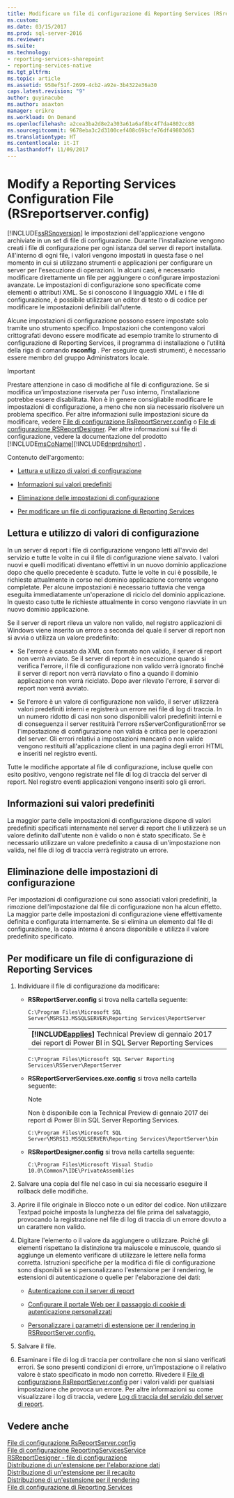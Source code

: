 ```yaml
---
title: Modificare un file di configurazione di Reporting Services (RSreportserver.config) | Microsoft Docs
ms.custom: 
ms.date: 03/15/2017
ms.prod: sql-server-2016
ms.reviewer: 
ms.suite: 
ms.technology:
- reporting-services-sharepoint
- reporting-services-native
ms.tgt_pltfrm: 
ms.topic: article
ms.assetid: 958ef51f-2699-4cb2-a92e-3b4322e36a30
caps.latest.revision: "9"
author: guyinacube
ms.author: asaxton
manager: erikre
ms.workload: On Demand
ms.openlocfilehash: a2cea3ba2d8e2a303a61a6af8bc4f7da4802cc88
ms.sourcegitcommit: 9678eba3c2d3100cef408c69bcfe76df49803d63
ms.translationtype: HT
ms.contentlocale: it-IT
ms.lasthandoff: 11/09/2017
---
```

# <a name="modify-a-reporting-services-configuration-file-rsreportserverconfig"></a>Modify a Reporting Services Configuration File (RSreportserver.config)
  [!INCLUDE[ssRSnoversion](../../includes/ssrsnoversion-md.md)] le impostazioni dell'applicazione vengono archiviate in un set di file di configurazione. Durante l'installazione vengono creati i file di configurazione per ogni istanza del server di report installata. All'interno di ogni file, i valori vengono impostati in questa fase o nel momento in cui si utilizzano strumenti e applicazioni per configurare un server per l'esecuzione di operazioni. In alcuni casi, è necessario modificare direttamente un file per aggiungere o configurare impostazioni avanzate. Le impostazioni di configurazione sono specificate come elementi o attributi XML. Se si conoscono il linguaggio XML e i file di configurazione, è possibile utilizzare un editor di testo o di codice per modificare le impostazioni definibili dall'utente.  
  
 Alcune impostazioni di configurazione possono essere impostate solo tramite uno strumento specifico. Impostazioni che contengono valori crittografati devono essere modificate ad esempio tramite lo strumento di configurazione di Reporting Services, il programma di installazione o l'utilità della riga di comando **rsconfig** . Per eseguire questi strumenti, è necessario essere membro del gruppo Administrators locale.  
  
> [!IMPORTANT]  
>  Prestare attenzione in caso di modifiche al file di configurazione. Se si modifica un'impostazione riservata per l'uso interno, l'installazione potrebbe essere disabilitata. Non è in genere consigliabile modificare le impostazioni di configurazione, a meno che non sia necessario risolvere un problema specifico. Per altre informazioni sulle impostazioni sicure da modificare, vedere [File di configurazione RsReportServer.config](../../reporting-services/report-server/rsreportserver-config-configuration-file.md) o [File di configurazione RSReportDesigner](../../reporting-services/report-server/rsreportdesigner-configuration-file.md). Per altre informazioni sui file di configurazione, vedere la documentazione del prodotto [!INCLUDE[msCoName](../../includes/msconame-md.md)][!INCLUDE[dnprdnshort](../../includes/dnprdnshort-md.md)] .  
  
 Contenuto dell'argomento:  
  
-   [Lettura e utilizzo di valori di configurazione](#bkmk_read_values)  
  
-   [Informazioni sui valori predefiniti](#bkmk_default_values)  
  
-   [Eliminazione delle impostazioni di configurazione](#bkmk_delete_config_settings)  
  
-   [Per modificare un file di configurazione di Reporting Services](#bkmk_edit_configuation_file)  
  
##  <a name="bkmk_read_values"></a> Lettura e utilizzo di valori di configurazione  
 In un server di report i file di configurazione vengono letti all'avvio del servizio e tutte le volte in cui il file di configurazione viene salvato. I valori nuovi e quelli modificati diventano effettivi in un nuovo dominio applicazione dopo che quello precedente è scaduto. Tutte le volte in cui è possibile, le richieste attualmente in corso nel dominio applicazione corrente vengono completate. Per alcune impostazioni è necessario tuttavia che venga eseguita immediatamente un'operazione di riciclo del dominio applicazione. In questo caso tutte le richieste attualmente in corso vengono riavviate in un nuovo dominio applicazione.  
  
 Se il server di report rileva un valore non valido, nel registro applicazioni di Windows viene inserito un errore a seconda del quale il server di report non si avvia o utilizza un valore predefinito:  
  
-   Se l'errore è causato da XML con formato non valido, il server di report non verrà avviato. Se il server di report è in esecuzione quando si verifica l'errore, il file di configurazione non valido verrà ignorato finché il server di report non verrà riavviato o fino a quando il dominio applicazione non verrà riciclato. Dopo aver rilevato l'errore, il server di report non verrà avviato.  
  
-   Se l'errore è un valore di configurazione non valido, il server utilizzerà valori predefiniti interni e registrerà un errore nei file di log di traccia. In un numero ridotto di casi non sono disponibili valori predefiniti interni e di conseguenza il server restituirà l'errore rsServerConfigurationError se l'impostazione di configurazione non valida è critica per le operazioni del server. Gli errori relativi a impostazioni mancanti o non valide vengono restituiti all'applicazione client in una pagina degli errori HTML e inseriti nel registro eventi.  
  
 Tutte le modifiche apportate al file di configurazione, incluse quelle con esito positivo, vengono registrate nel file di log di traccia del server di report. Nel registro eventi applicazioni vengono inseriti solo gli errori.  
  
##  <a name="bkmk_default_values"></a> Informazioni sui valori predefiniti  
 La maggior parte delle impostazioni di configurazione dispone di valori predefiniti specificati internamente nel server di report che li utilizzerà se un valore definito dall'utente non è valido o non è stato specificato. Se è necessario utilizzare un valore predefinito a causa di un'impostazione non valida, nel file di log di traccia verrà registrato un errore.  
  
##  <a name="bkmk_delete_config_settings"></a> Eliminazione delle impostazioni di configurazione  
 Per impostazioni di configurazione cui sono associati valori predefiniti, la rimozione dell'impostazione dal file di configurazione non ha alcun effetto. La maggior parte delle impostazioni di configurazione viene effettivamente definita e configurata internamente. Se si elimina un elemento dal file di configurazione, la copia interna è ancora disponibile e utilizza il valore predefinito specificato.  
  
##  <a name="bkmk_edit_configuation_file"></a> Per modificare un file di configurazione di Reporting Services  
  
1.  Individuare il file di configurazione da modificare:  
  
    -   **RSReportServer.config** si trova nella cartella seguente:  
  
        ```  
        C:\Program Files\Microsoft SQL Server\MSRS13.MSSQLSERVER\Reporting Services\ReportServer  
        ```  
        
        ||  
        |-|  
        |**[!INCLUDE[applies](../../includes/applies-md.md)]**  Technical Preview di gennaio 2017 dei report di Power BI in SQL Server Reporting Services|
        
        ```  
        C:\Program Files\Microsoft SQL Server Reporting Services\RSServer\ReportServer
        ```
  
    -   **RSReportServerServices.exe.config** si trova nella cartella seguente:  
    
        > [!NOTE] 
        > Non è disponibile con la Technical Preview di gennaio 2017 dei report di Power BI in SQL Server Reporting Services.
  
        ```  
        C:\Program Files\Microsoft SQL Server\MSRS13.MSSQLSERVER\Reporting Services\ReportServer\bin  
        ```  
  
    -   **RSReportDesigner.config** si trova nella cartella seguente:  
  
        ```  
        C:\Program Files\Microsoft Visual Studio 10.0\Common7\IDE\PrivateAssemblies  
        ```  
  
2.  Salvare una copia del file nel caso in cui sia necessario eseguire il rollback delle modifiche.  
  
3.  Aprire il file originale in Blocco note o un editor del codice. Non utilizzare Textpad poiché imposta la lunghezza del file prima del salvataggio, provocando la registrazione nel file di log di traccia di un errore dovuto a un carattere non valido.  
  
4.  Digitare l'elemento o il valore da aggiungere o utilizzare. Poiché gli elementi rispettano la distinzione tra maiuscole e minuscole, quando si aggiunge un elemento verificare di utilizzare le lettere nella forma corretta. Istruzioni specifiche per la modifica di file di configurazione sono disponibili se si personalizzano l'estensione per il rendering, le estensioni di autenticazione o quelle per l'elaborazione dei dati:  
  
    -   [Autenticazione con il server di report](../../reporting-services/security/authentication-with-the-report-server.md)  
  
    -   [Configurare il portale Web per il passaggio di cookie di autenticazione personalizzati](../../reporting-services/security/configure-the-web-portal-to-pass-custom-authentication-cookies.md)
  
    -   [Personalizzare i parametri di estensione per il rendering in RSReportServer.config.](../../reporting-services/customize-rendering-extension-parameters-in-rsreportserver-config.md)  
  
5.  Salvare il file.  
  
6.  Esaminare i file di log di traccia per controllare che non si siano verificati errori. Se sono presenti condizioni di errore, un'impostazione o il relativo valore è stato specificato in modo non corretto. Rivedere il [File di configurazione RsReportServer.config](../../reporting-services/report-server/rsreportserver-config-configuration-file.md) per i valori validi per qualsiasi impostazione che provoca un errore. Per altre informazioni su come visualizzare i log di traccia, vedere [Log di traccia del servizio del server di report](../../reporting-services/report-server/report-server-service-trace-log.md).  
  
## <a name="see-also"></a>Vedere anche  
 [File di configurazione RsReportServer.config](../../reporting-services/report-server/rsreportserver-config-configuration-file.md)   
 [File di configurazione ReportingServicesService](../../reporting-services/report-server/reportingservicesservice-configuration-file.md)   
 [RSReportDesigner - file di configurazione](../../reporting-services/report-server/rsreportdesigner-configuration-file.md)   
 [Distribuzione di un'estensione per l'elaborazione dati](../../reporting-services/extensions/data-processing/deploying-a-data-processing-extension.md)   
 [Distribuzione di un'estensione per il recapito](../../reporting-services/extensions/delivery-extension/deploying-a-delivery-extension.md)   
 [Distribuzione di un'estensione per il rendering](../../reporting-services/extensions/rendering-extension/deploying-a-rendering-extension.md)   
 [File di configurazione di Reporting Services](../../reporting-services/report-server/reporting-services-configuration-files.md)  
  
  

